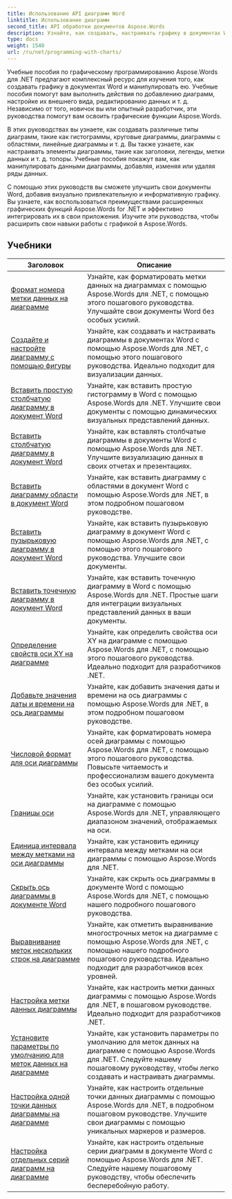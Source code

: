 ```yaml
---
title: Использование API диаграмм Word
linktitle: Использование диаграмм
second_title: API обработки документов Aspose.Words
description: Узнайте, как создавать, настраивать графику в документах Word и манипулировать ею с помощью Aspose.Words для .NET. В руководствах представлены пошаговые объяснения и исходный код C#, которые помогут вам добавлять диаграммы.
type: docs
weight: 1540
url: /ru/net/programming-with-charts/
---
```

Учебные пособия по графическому программированию Aspose.Words для .NET предлагают комплексный ресурс для изучения того, как создавать графику в документах Word и манипулировать ею. Учебные пособия помогут вам выполнить действия по добавлению диаграмм, настройке их внешнего вида, редактированию данных и т. д. Независимо от того, новичок вы или опытный разработчик, эти руководства помогут вам освоить графические функции Aspose.Words.

В этих руководствах вы узнаете, как создавать различные типы диаграмм, такие как гистограммы, круговые диаграммы, диаграммы с областями, линейные диаграммы и т. д. Вы также узнаете, как настраивать элементы диаграммы, такие как заголовки, легенды, метки данных и т. д. топоры. Учебные пособия покажут вам, как манипулировать данными диаграммы, добавляя, изменяя или удаляя ряды данных.

С помощью этих руководств вы сможете улучшить свои документы Word, добавив визуально привлекательную и информативную графику. Вы узнаете, как воспользоваться преимуществами расширенных графических функций Aspose.Words for .NET и эффективно интегрировать их в свои приложения. Изучите эти руководства, чтобы расширить свои навыки работы с графикой в Aspose.Words.

 ## Учебники
| Заголовок | Описание |
| --- | --- |
| [Формат номера метки данных на диаграмме](./format-number-of-data-label/) | Узнайте, как форматировать метки данных на диаграммах с помощью Aspose.Words для .NET, с помощью этого пошагового руководства. Улучшайте свои документы Word без особых усилий. |
| [Создайте и настройте диаграмму с помощью фигуры](./create-chart-using-shape/) | Узнайте, как создавать и настраивать диаграммы в документах Word с помощью Aspose.Words для .NET, с помощью этого пошагового руководства. Идеально подходит для визуализации данных. |
| [Вставить простую столбчатую диаграмму в документ Word](./insert-simple-column-chart/) | Узнайте, как вставить простую гистограмму в Word с помощью Aspose.Words для .NET. Улучшите свои документы с помощью динамических визуальных представлений данных. |
| [Вставить столбчатую диаграмму в документ Word](./insert-column-chart/) | Узнайте, как вставлять столбчатые диаграммы в документы Word с помощью Aspose.Words для .NET. Улучшите визуализацию данных в своих отчетах и презентациях. |
| [Вставить диаграмму области в документ Word](./insert-area-chart/) | Узнайте, как вставить диаграмму с областями в документ Word с помощью Aspose.Words для .NET, в этом подробном пошаговом руководстве. |
| [Вставить пузырьковую диаграмму в документ Word](./insert-bubble-chart/) | Узнайте, как вставить пузырьковую диаграмму в документ Word с помощью Aspose.Words для .NET, с помощью этого пошагового руководства. Улучшите свои документы. |
| [Вставить точечную диаграмму в документ Word](./insert-scatter-chart/) | Узнайте, как вставить точечную диаграмму в Word с помощью Aspose.Words для .NET. Простые шаги для интеграции визуальных представлений данных в ваши документы. |
| [Определение свойств оси XY на диаграмме](./define-xyaxis-properties/) | Узнайте, как определить свойства оси XY на диаграмме с помощью Aspose.Words для .NET, с помощью этого пошагового руководства. Идеально подходит для разработчиков .NET. |
| [Добавьте значения даты и времени на ось диаграммы](./date-time-values-to-axis/) | Узнайте, как добавить значения даты и времени на ось диаграммы с помощью Aspose.Words для .NET, в этом подробном пошаговом руководстве. |
| [Числовой формат для оси диаграммы](./number-format-for-axis/) | Узнайте, как форматировать номера осей диаграммы с помощью Aspose.Words для .NET, с помощью этого пошагового руководства. Повысьте читаемость и профессионализм вашего документа без особых усилий. |
| [Границы оси](./bounds-of-axis/) | Узнайте, как установить границы оси на диаграмме с помощью Aspose.Words для .NET, управляющего диапазоном значений, отображаемых на оси. |
| [Единица интервала между метками на оси диаграммы](./interval-unit-between-labels-on-axis/) | Узнайте, как установить единицу интервала между метками на оси диаграммы с помощью Aspose.Words для .NET. |
| [Скрыть ось диаграммы в документе Word](./hide-chart-axis/) | Узнайте, как скрыть ось диаграммы в документе Word с помощью Aspose.Words для .NET, с помощью нашего подробного пошагового руководства. |
| [Выравнивание меток нескольких строк на диаграмме](./tick-multi-line-label-alignment/) | Узнайте, как отметить выравнивание многострочных меток на диаграмме с помощью Aspose.Words для .NET, с помощью нашего подробного пошагового руководства. Идеально подходит для разработчиков всех уровней. |
| [Настройка метки данных диаграммы](./chart-data-label/) | Узнайте, как настроить метки данных диаграммы с помощью Aspose.Words для .NET, в пошаговом руководстве. Идеально подходит для разработчиков .NET. |
| [Установите параметры по умолчанию для меток данных на диаграмме](./default-options-for-data-labels/) | Узнайте, как установить параметры по умолчанию для меток данных на диаграмме с помощью Aspose.Words для .NET. Следуйте нашему пошаговому руководству, чтобы легко создавать и настраивать диаграммы. |
| [Настройка одной точки данных диаграммы на диаграмме](./single-chart-data-point/) | Узнайте, как настроить отдельные точки данных диаграммы с помощью Aspose.Words для .NET, в подробном пошаговом руководстве. Улучшите свои диаграммы с помощью уникальных маркеров и размеров. |
| [Настройка отдельных серий диаграмм на диаграмме](./single-chart-series/) | Узнайте, как настроить отдельные серии диаграмм в документе Word с помощью Aspose.Words для .NET. Следуйте нашему пошаговому руководству, чтобы обеспечить бесперебойную работу. |